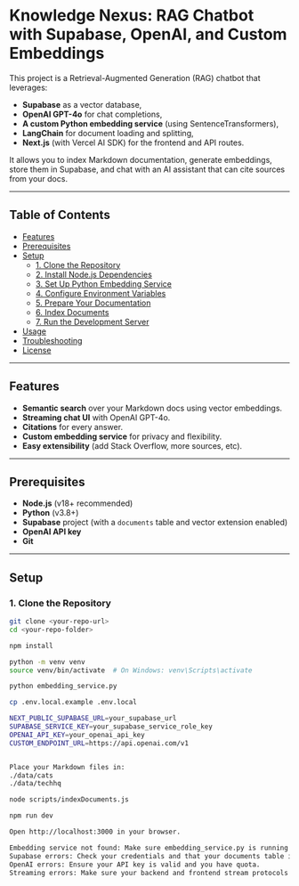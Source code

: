 # Knowledge Nexus: RAG Chatbot with Supabase, OpenAI, and Custom Embeddings

This project is a Retrieval-Augmented Generation (RAG) chatbot that leverages:
- **Supabase** as a vector database,
- **OpenAI GPT-4o** for chat completions,
- **A custom Python embedding service** (using SentenceTransformers),
- **LangChain** for document loading and splitting,
- **Next.js** (with Vercel AI SDK) for the frontend and API routes.

It allows you to index Markdown documentation, generate embeddings, store them in Supabase, and chat with an AI assistant that can cite sources from your docs.

---

## Table of Contents

- [Features](#features)
- [Prerequisites](#prerequisites)
- [Setup](#setup)
  - [1. Clone the Repository](#1-clone-the-repository)
  - [2. Install Node.js Dependencies](#2-install-nodejs-dependencies)
  - [3. Set Up Python Embedding Service](#3-set-up-python-embedding-service)
  - [4. Configure Environment Variables](#4-configure-environment-variables)
  - [5. Prepare Your Documentation](#5-prepare-your-documentation)
  - [6. Index Documents](#6-index-documents)
  - [7. Run the Development Server](#7-run-the-development-server)
- [Usage](#usage)
- [Troubleshooting](#troubleshooting)
- [License](#license)

---

## Features

- **Semantic search** over your Markdown docs using vector embeddings.
- **Streaming chat UI** with OpenAI GPT-4o.
- **Citations** for every answer.
- **Custom embedding service** for privacy and flexibility.
- **Easy extensibility** (add Stack Overflow, more sources, etc).

---

## Prerequisites

- **Node.js** (v18+ recommended)
- **Python** (v3.8+)
- **Supabase** project (with a `documents` table and vector extension enabled)
- **OpenAI API key**
- **Git**

---

## Setup

### 1. Clone the Repository

```bash
git clone <your-repo-url>
cd <your-repo-folder>

npm install

python -m venv venv
source venv/bin/activate  # On Windows: venv\Scripts\activate

python embedding_service.py

cp .env.local.example .env.local

NEXT_PUBLIC_SUPABASE_URL=your_supabase_url
SUPABASE_SERVICE_KEY=your_supabase_service_role_key
OPENAI_API_KEY=your_openai_api_key
CUSTOM_ENDPOINT_URL=https://api.openai.com/v1


Place your Markdown files in:
./data/cats
./data/techhq

node scripts/indexDocuments.js

npm run dev

Open http://localhost:3000 in your browser.

Embedding service not found: Make sure embedding_service.py is running on port 5001.
Supabase errors: Check your credentials and that your documents table is set up for vector search.
OpenAI errors: Ensure your API key is valid and you have quota.
Streaming errors: Make sure your backend and frontend stream protocols match (see code comments).